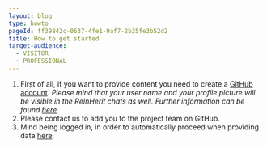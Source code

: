 ```yaml
---
layout: blog
type: howto
pageId: ff39842c-0637-4fe1-9af7-2b35fe3b52d2
title: How to get started
target-audience:
  - VISITOR
  - PROFESSIONAL
---
```

1. First of all, if you want to provide content you need to create a [GitHub account](https://github.com/). *Please mind that your user name and your profile picture will be visible in the ReInHerit chats as well. Further information can be found [here](https://docs.github.com/en/get-started/signing-up-for-github/signing-up-for-a-new-github-account).*
2. Please contact us to add you to the project team on GitHub. 
3. Mind being logged in, in order to automatically proceed when providing data [here](https://distracted-torvalds-d96327.netlify.app/admin/admin.html#/).